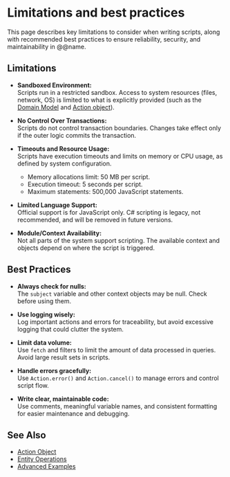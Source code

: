 # Limitations and best practices

This page describes key limitations to consider when writing scripts, along with recommended best practices to ensure reliability, security, and maintainability in @@name.

## Limitations

- **Sandboxed Environment:**  
  Scripts run in a restricted sandbox. Access to system resources (files, network, OS) is limited to what is explicitly provided (such as the [Domain Model](./domain-model/index.md) and [Action object](./global-action-object/index.md)).
  
- **No Control Over Transactions:**  
  Scripts do not control transaction boundaries. Changes take effect only if the outer logic commits the transaction.
  
- **Timeouts and Resource Usage:**  
  Scripts have execution timeouts and limits on memory or CPU usage, as defined by system configuration.
  - Memory allocations limit: 50 MB per script.
  - Execution timeout: 5 seconds per script.
  - Maximum statements: 500,000 JavaScript statements.
  
- **Limited Language Support:**  
  Official support is for JavaScript only. C# scripting is legacy, not recommended, and will be removed in future versions.
  
- **Module/Context Availability:**  
  Not all parts of the system support scripting. The available context and objects depend on where the script is triggered.
  
## Best Practices

- **Always check for nulls:**  
  The `subject` variable and other context objects may be null. Check before using them.
  
- **Use logging wisely:**  
  Log important actions and errors for traceability, but avoid excessive logging that could clutter the system.
  
- **Limit data volume:**  
  Use `fetch` and filters to limit the amount of data processed in queries. Avoid large result sets in scripts.
  
- **Handle errors gracefully:**  
  Use `Action.error()` and `Action.cancel()` to manage errors and control script flow.
  
- **Write clear, maintainable code:**  
  Use comments, meaningful variable names, and consistent formatting for easier maintenance and debugging.
  
## See Also

- [Action Object](./global-action-object/index.md)
- [Entity Operations](./domain-model/entity-operations.md)
- [Advanced Examples](./domain-model/advanced-examples.md  )